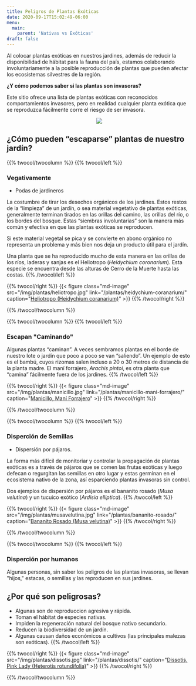 ```yaml
---
title: Peligros de Plantas Exóticas
date: 2020-09-17T15:02:49-06:00
menu:
  main:
    parent: 'Nativas vs Exóticas'
draft: false
---
```

Al colocar plantas exóticas en nuestros jardines, además de reducir la disponibilidad de hábitat para la fauna del país, estamos colaborando involuntariamente a la posible reproducción de plantas que pueden afectar los ecosistemas silvestres de la región.

__¿Y cómo podemos saber si las plantas son invasoras?__

Este sitio ofrece una lista de plantas exóticas con reconocidos comportamientos invasores, pero en realidad cualquier planta exótica que se reproduzca fácilmente corre el riesgo de ser invasora.

<p style="text-align:center"><img src="/img/peligro.png"></p>

## ¿Cómo pueden “escaparse” plantas de nuestro jardín?

{{% twocol/twocolumn %}}
{{% twocol/left %}}
### Vegativamente
* Podas de jardineros

La costumbre de tirar los desechos orgánicos de los jardines. Estos restos de la “limpieza” de un jardín, o sea material vegetativo de plantas exóticas, generalmente terminan tirados en las orillas del camino, las orillas del río, o los bordes del bosque. Estas “siembras involuntarias” son la manera más común y efectiva en que las plantas exóticas se reproducen.

Si este material vegetal se pica y se convierte en abono orgánico no representa un problema y más bien nos deja un producto útil para el jardín. 

Una planta que se ha reproducido mucho de esta manera en las orillas de los ríos, laderas y sanjas es el Heliotropo (_Heidychium coronarium_). Esta especie se encuentra desde las alturas de Cerro de la Muerte hasta las costas.
{{% /twocol/left %}}

{{% twocol/right %}}
{{< figure class="md-image" src="/img/plantas/heliotropo.jpg" link="/plantas/heidychium-coranarium/" caption="[Heliotropo (Heidychium coranarium)](/plantas/heidychium-coranarium/)" >}}
{{% /twocol/right %}}

{{% /twocol/twocolumn %}}

{{% twocol/twocolumn %}}
{{% twocol/left %}}
### Escapan "Caminando"

Algunas plantas “caminan”. A veces sembramos plantas en el borde de nuestro lote o jardín que poco a poco se van &ldquo;saliendo&rdquo;. Un ejemplo de esto es el bambú, cuyos rizomas salen incluso a 20 o 30 metros de distancia de la planta madre. El maní forrajero, _Arachis pintoi_, es otra planta que &ldquo;camina&rdquo; fácilmente fuera de los jardines.
{{% /twocol/left %}}

{{% twocol/right %}}
{{< figure class="md-image" src="/img/plantas/manicillo.jpg" link="/plantas/manicillo-mani-forrajero/" caption="[Manicillo, Maní Forrajero](/plantas/manicillo-mani-forrajero/)" >}}
{{% /twocol/right %}}

{{% /twocol/twocolumn %}}

{{% twocol/twocolumn %}}
{{% twocol/left %}}
### Disperción de Semillas
* Dispersión por pájaros.

La forma más difícil de monitoriar y controlar la propagación de plantas exóticas es a través de pájaros que se comen las frutas exóticas y luego defecan o regurgitan las semillas en otro lugar y estas germinan en el ecosistema nativo de la zona, así esparciendo plantas invasoras sin control.

Dos ejemplos de dispersión por pájaros es el bananito rosado (_Musa velutina_) y un tucuico exótico (_Ardisia elliptica_).
{{% /twocol/left %}}

{{% twocol/right %}}
{{< figure class="md-image" src="/img/plantas/musavelutina.jpg" link="/plantas/bananito-rosado/" caption="[Bananito Rosado (Musa velutina)](/plantas/bananito-rosado/)" >}}
{{% /twocol/right %}}

{{% /twocol/twocolumn %}}

{{% twocol/twocolumn %}}
{{% twocol/left %}}
### Disperción por humanos

Algunas personas, sin saber los peligros de las plantas invasoras, se llevan "hijos," estacas, o semillas y las reproducen en sus jardines.

## ¿Por qué son peligrosas?
* Algunas son de reproduccion agresiva y rápida.
* Toman el hábitat de especies nativas.
* Impiden la regeneración natural del bosque nativo secundario.
* Reducen la biodiversidad de un jardín.
* Algunas causan daños económicos a cultivos (las principales malezas son exóticas).
{{% /twocol/left %}}

{{% twocol/right %}}
{{< figure class="md-image" src="/img/plantas/dissotis.jpg" link="/plantas/dissotis/" caption="[Dissotis, Pink Lady (Heterotis rotundifolia)](/plantas/dissotis/)" >}}
{{% /twocol/right %}}

{{% /twocol/twocolumn %}}
